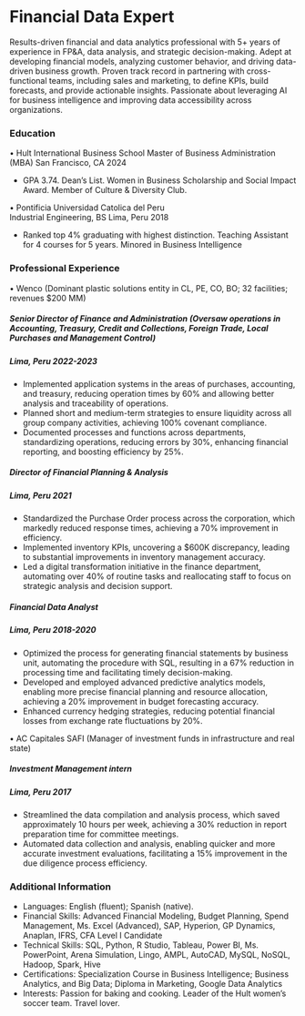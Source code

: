 # Financial Data Expert

Results-driven financial and data analytics professional with 5+ years of experience in FP&A, data analysis, and strategic decision-making. Adept at developing financial models, analyzing customer behavior, and driving data-driven business growth. Proven track record in partnering with cross-functional teams, including sales and marketing, to define KPIs, build forecasts, and provide actionable insights. Passionate about leveraging AI for business intelligence and improving data accessibility across organizations.

### Education

•	Hult International Business School
Master of Business Administration (MBA)
San Francisco, CA 2024

-	GPA 3.74. Dean’s List. Women in Business Scholarship and Social Impact Award. Member of Culture & Diversity Club.

•	Pontificia Universidad Catolica del Peru	
Industrial Engineering, BS
Lima, Peru 2018

-	Ranked top 4% graduating with highest distinction. Teaching Assistant for 4 courses for 5 years. Minored in Business Intelligence

### Professional Experience

•	Wenco (Dominant plastic solutions entity in CL, PE, CO, BO; 32 facilities; revenues $200 MM)	

##### Senior Director of Finance and Administration (Oversaw operations in Accounting, Treasury, Credit and Collections, Foreign Trade, Local Purchases and Management Control)
##### Lima, Peru 2022-2023

- Implemented application systems in the areas of purchases, accounting, and treasury, reducing operation times by 60% and allowing better analysis and traceability of operations.
-	Planned short and medium-term strategies to ensure liquidity across all group company activities, achieving 100% covenant compliance.
-	Documented processes and functions across departments, standardizing operations, reducing errors by 30%, enhancing financial reporting, and boosting efficiency by 25%.

##### Director of Financial Planning & Analysis
##### Lima, Peru 2021

-	Standardized the Purchase Order process across the corporation, which markedly reduced response times, achieving a 70% improvement in efficiency.
-	Implemented inventory KPIs, uncovering a $600K discrepancy, leading to substantial improvements in inventory management accuracy. 
-	Led a digital transformation initiative in the finance department, automating over 40% of routine tasks and reallocating staff to focus on strategic analysis and decision support.

##### Financial Data Analyst
##### Lima, Peru 2018-2020

-	Optimized the process for generating financial statements by business unit, automating the procedure with SQL, resulting in a 67% reduction in processing time and facilitating timely decision-making.
-	Developed and employed advanced predictive analytics models, enabling more precise financial planning and resource allocation, achieving a 20% improvement in budget forecasting accuracy.
-	Enhanced currency hedging strategies, reducing potential financial losses from exchange rate fluctuations by 20%. 

•	AC Capitales SAFI (Manager of investment funds in infrastructure and real state)

##### Investment Management intern
##### Lima, Peru 2017

-	Streamlined the data compilation and analysis process, which saved approximately 10 hours per week, achieving a 30% reduction in report preparation time for committee meetings.
-	Automated data collection and analysis, enabling quicker and more accurate investment evaluations, facilitating a 15% improvement in the due diligence process efficiency.

### Additional Information

- Languages: English (fluent); Spanish (native).
- Financial Skills: Advanced Financial Modeling, Budget Planning, Spend Management, Ms. Excel (Advanced), SAP, Hyperion, GP Dynamics, Anaplan, IFRS, CFA Level I Candidate
- Technical Skills: SQL, Python, R Studio, Tableau, Power BI, Ms. PowerPoint, Arena Simulation, Lingo, AMPL, AutoCAD, MySQL, NoSQL, Hadoop, Spark, Hive
- Certifications: Specialization Course in Business Intelligence; Business Analytics, and Big Data; Diploma in Marketing, Google Data Analytics
- Interests: Passion for baking and cooking. Leader of the Hult women’s soccer team. Travel lover.
